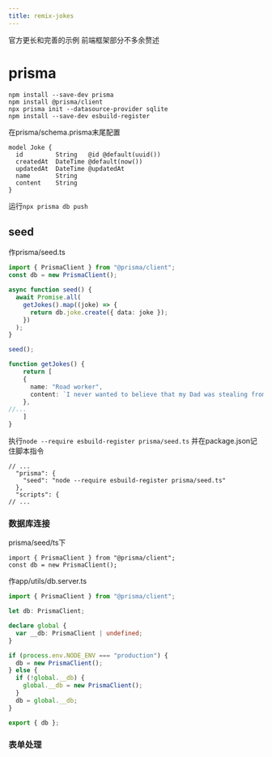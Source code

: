 ```yaml
---
title: remix-jokes
---
```

官方更长和完善的示例
前端框架部分不多余赘述
# prisma
```shell
npm install --save-dev prisma
npm install @prisma/client
npx prisma init --datasource-provider sqlite
npm install --save-dev esbuild-register
```
在prisma/schema.prisma末尾配置
```
model Joke {
  id         String   @id @default(uuid())
  createdAt  DateTime @default(now())
  updatedAt  DateTime @updatedAt
  name       String
  content    String
}
```
运行``npx prisma db push``
## seed
作prisma/seed.ts
```typescript
import { PrismaClient } from "@prisma/client";
const db = new PrismaClient();

async function seed() {
  await Promise.all(
    getJokes().map((joke) => {
      return db.joke.create({ data: joke });
    })
  );
}

seed();

function getJokes() {
	return [
    {
      name: "Road worker",
      content: `I never wanted to believe that my Dad was stealing from his job as a road worker. But when I got home, all the signs were there.`,
    },
//...
	]
}
```
执行``node --require esbuild-register prisma/seed.ts``
并在package.json记住脚本指令
```
// ...
  "prisma": {
    "seed": "node --require esbuild-register prisma/seed.ts"
  },
  "scripts": {
// ...
```
### 数据库连接
prisma/seed/ts下
```
import { PrismaClient } from "@prisma/client";
const db = new PrismaClient();
```
作app/utils/db.server.ts
```typescript
import { PrismaClient } from "@prisma/client";

let db: PrismaClient;

declare global {
  var __db: PrismaClient | undefined;
}

if (process.env.NODE_ENV === "production") {
  db = new PrismaClient();
} else {
  if (!global.__db) {
    global.__db = new PrismaClient();
  }
  db = global.__db;
}

export { db };
```

### 表单处理
